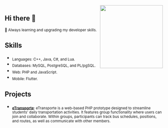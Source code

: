 <a href="https://github.com/anuraghazra/convoychat">
  <img height=200 align="right" src="https://github-readme-stats.vercel.app/api/top-langs?username=cassiano-sena&layout=compact&langs_count=8&card_width=320&theme=dracula" />
</a>

## Hi there 👋 
  
<sub> 🔭 Always learning and upgrading my developer skills. </sub>

## Skills

- <sub>Languages: C++, Java, C#, and Lua.</sub>
- <sub>Databases: MySQL, PostgreSQL, and PL/pgSQL.</sub>
- <sub>Web: PHP and JavaScript.</sub>
- <sub>Mobile: Flutter.</sub>

## Projects

- <sub>**[eTransporte](https://github.com/cassiano-sena/eTransporte)**: eTransporte is a web-based PHP prototype designed to streamline students' daily transportation activities. It features group functionality where users can join and collaborate. Within groups, participants can track bus schedules, positions, and routes, as well as communicate with other members.</sub>

<!--
**cassiano-sena/cassiano-sena** is a ✨ _special_ ✨ repository because its `README.md` (this file) appears on your GitHub profile.
<a href="https://github.com/anuraghazra/github-readme-stats">
  <img height=200 align="center" src="https://github-readme-stats.vercel.app/api?username=cassiano-sena&theme=dracula" />
</a>
-->
<!--
- 👯 I’m looking to collaborate on ...
- 🤔 I’m looking for help with ...
- 💬 Ask me about ...
- 📫 How to reach me: ...
- 😄 Pronouns: ...
- ⚡ Fun fact: ...
- -->

